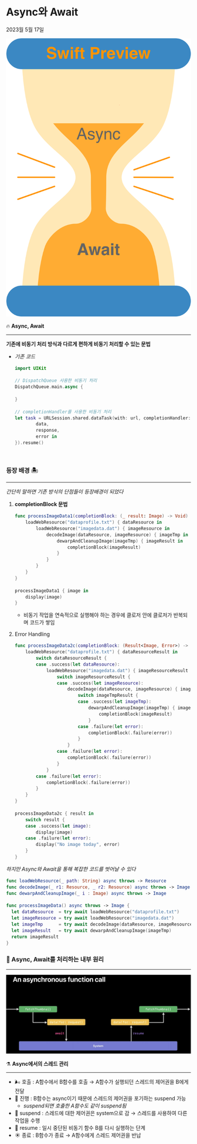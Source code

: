 # Async와 Await

2023월 5월 17일

![Async-Await](image/Async-Await.png)

<aside>

🔥 **Async, Await**

---

**기존에 비동기 처리 방식과 다르게 편하게 비동기 처리할 수 있는 문법**

- *기존 코드*
    
    ```swift
    import UIKit
    
    // DispatchQueue 사용한 비동기 처리
    DispatchQueue.main.async {
    
    }
    
    // completionHandler를 사용한 비동기 처리
    let task = URLSession.shared.dataTask(with: url, completionHandler: { 
    		data, 
    		response, 
    		error in
    }).resume()
    ```
    
</aside>

<br>

### 등장 배경 🏝️

---

*간단히 말하면 기존 방식의 단점들이 등장배경이 되었다*

1. **completionBlock 문법**
    
    ```swift
    func processImageData1(completionBlock: (_ result: Image) -> Void) {
        loadWebResource("dataprofile.txt") { dataResource in
            loadWebResource("imagedata.dat") { imageResource in
                decodeImage(dataResource, imageResource) { imageTmp in
                    dewarpAndCleanupImage(imageTmp) { imageResult in
                        completionBlock(imageResult)
                    }
                }
            }
        }
    }
    
    processImageData1 { image in
        display(image)
    }
    ```
    
    - 비동기 작업을 연속적으로 실행해야 하는 경우에 클로저 안에 클로저가 반복되며 코드가 쌓임
2. Error Handling
    
    ```swift
    func processImageData2c(completionBlock: (Result<Image, Error>) -> Void) {
        loadWebResource("dataprofile.txt") { dataResourceResult in
            switch dataResourceResult {
            case .success(let dataResource):
                loadWebResource("imagedata.dat") { imageResourceResult in
                    switch imageResourceResult {
                    case .success(let imageResource):
                        decodeImage(dataResource, imageResource) { imageTmpResult in
                            switch imageTmpResult {
                            case .success(let imageTmp):
                                dewarpAndCleanupImage(imageTmp) { imageResult in
                                    completionBlock(imageResult)
                                }
                            case .failure(let error):
                                completionBlock(.failure(error))
                            }
                        }
                    case .failure(let error):
                        completionBlock(.failure(error))
                    }
                }
            case .failure(let error):
                completionBlock(.failure(error))
            }
        }
    }
    
    processImageData2c { result in
        switch result {
        case .success(let image):
            display(image)
        case .failure(let error):
            display("No image today", error)
        }
    }
    ```
    

*하지만 Async와 Await을 통해 복잡한 코드를 벗어날 수 있다*

```swift
func loadWebResource(_ path: String) async throws -> Resource
func decodeImage(_ r1: Resource, _ r2: Resource) async throws -> Image
func dewarpAndCleanupImage(_ i : Image) async throws -> Image

func processImageData() async throws -> Image {
  let dataResource  = try await loadWebResource("dataprofile.txt")
  let imageResource = try await loadWebResource("imagedata.dat")
  let imageTmp      = try await decodeImage(dataResource, imageResource)
  let imageResult   = try await dewarpAndCleanupImage(imageTmp)
  return imageResult
}
```

### **🍮 Async, Await를 처리하는 내부 원리**

---

![Async-function-call](image/Async-function-call.png)

<aside>

⚗️ **Async에서의 스레드 관리**

---

- 🌬️ 호출 : A함수에서 B함수를 호출 → A함수가 실행되던 스레드의 제어권을 B에게 전달
- 🚀 진행 : B함수는 async이기 때문에 스레드의 제어권을 포기하는 suspend 가능
    - *suspend되면 호출한 A함수도 같이 suspend됨*
- 🌊 suspend : 스레드에 대한 제어권은 system으로 감 → 스레드를 사용하여 다른 작업을 수행
- 💨 resume : 일시 중단된 비동기 함수 B를 다시 실행하는 단계
- ☀️ 종료 : B함수가 종료 → A함수에게 스레드 제어권을 반납
</aside>